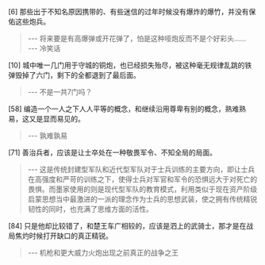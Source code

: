 
[6] 那些出于不知名原因携带的、有些迷信的过年时候没有爆炸的爆竹，并没有保佑这些炮兵。
>--- 将来要是有高爆弹或开花弹了，怕是这种哑炮反而不是个好彩头……<br>
>--- 冷笑话<br>

[10] 城中唯一几门用于守城的铜炮，也已经损失殆尽，被这种毫无规律乱跳的铁弹毁掉了六门，剩下的全都退到了最后面。
>--- 不是一共7门吗？<br>

[58] 编造一个一人之下人人平等的概念，和继续沿用尊卑有别的概念，熟难熟易，这又是显而易见的。
>--- 孰难孰易<br>

[71] 善治兵者，应该是让士卒处在一种敬畏军令、不知全局的局面。
>--- 这是传统封建型军队和近代型军队对于士兵训练的主要方向，即让士兵在高强度和严苛的训练之下，使得士兵对军官和军令的恐惧远大于对死亡的畏惧。而墨家使用的则是现代型军队的教育模式，利用类似于现在资产阶级启蒙思想当中最激进的一派的理念作为士兵的思想武装，使之拥有传统精锐韧性的同时，也充满了思维方面的活性。<br>

[84] 只是他却比较错了，和楚王车广相较的，应该是泗上的武骑士，那才是在战局焦灼时候打开缺口的真正精锐。
>--- 机枪和更大威力火炮出现之前真正的战争之王<br>
